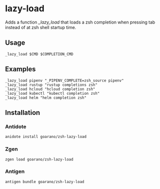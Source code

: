# lazy-load

Adds a function *_lazy_load* that loads a zsh completion when pressing tab instead of at zsh shell startup time.

## Usage

```
_lazy_load $CMD $COMPLETION_CMD
```

## Examples

```
_lazy_load pipenv "_PIPENV_COMPLETE=zsh_source pipenv"
_lazy_load rustup "rustup completions zsh"
_lazy_load hcloud "hcloud completion zsh"
_lazy_load kubectl "kubectl completion zsh"
_lazy_load helm "helm completion zsh"
```

## Installation

### Antidote
```
anidote install goarano/zsh-lazy-load
```

### Zgen
```
zgen load goarano/zsh-lazy-load
```

### Antigen
```
antigen bundle goarano/zsh-lazy-load
```
